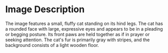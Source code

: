 # Image Description

The image features a small, fluffy cat standing on its hind legs. The cat has a rounded face with large, expressive eyes and appears to be in a pleading or begging posture. Its front paws are held together as if in prayer or seeking attention. The cat's fur is primarily gray with stripes, and the background consists of a light wooden floor.